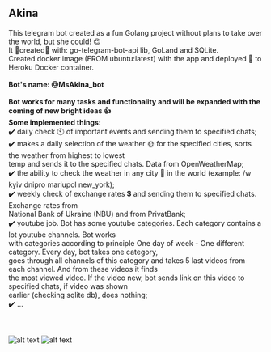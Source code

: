 ## Akina
This telegram bot created as a fun Golang project without plans to take over the world, but she could! 😉
<br>It 🔧created🔨  with: go-telegram-bot-api lib, GoLand and SQLite.
<br>Created docker image (FROM ubuntu:latest) with the app and deployed 🚀 to Heroku Docker container.<br><br>
<b>Bot's name: @MsAkina_bot</b>
<br><br>
<b>Bot works for many tasks and functionality and will be expanded with the coming of new bright ideas 👍</b><br>
<b>Some implemented things:</b>
<br>✔️ daily check 🕙 of important events and sending them to specified chats;
<br>✔️ makes a daily selection of the weather 🌞 for the specified cities, sorts the weather from highest to lowest<br>
temp and sends it to the specified chats. Data from OpenWeatherMap;
<br>✔️ the ability to check the weather in any city 🌇 in the world (example: /w kyiv dnipro mariupol new_york);
<br>✔️ weekly check of exchange rates 💲 and sending them to specified chats. Exchange rates from <br>
    National Bank of Ukraine (NBU) and from PrivatBank;
<br>✔️ youtube job. Bot has some youtube categories. Each category contains a lot youtube channels. Bot works<br>
with categories according to principle One day of week - One different category. Every day, bot takes one category,<br>
goes through all channels of this category and takes 5 last videos from each channel. And from these videos it finds<br>
the most viewed video. If the video new, bot sends link on this video to specified chats, if video was shown<br>
earlier (checking sqlite db), does nothing;
<br>✔️ ...


<br><br>
![alt text](https://user-images.githubusercontent.com/21006294/123417376-5e738c00-d5c0-11eb-8045-588459863e8d.jpg)
![alt text](https://user-images.githubusercontent.com/21006294/123417391-63384000-d5c0-11eb-9796-b870e06c52a7.jpg)
